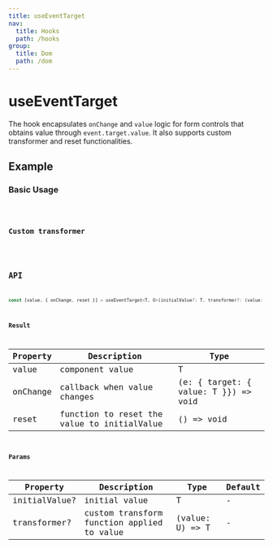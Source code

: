 ```yaml
---
title: useEventTarget
nav:
  title: Hooks
  path: /hooks
group:
  title: Dom
  path: /dom
---
```


# useEventTarget

The hook encapsulates `onChange` and `value` logic for form controls that obtains value through `event.target.value`. It also supports custom transformer and reset functionalities.

## Example

### Basic Usage

<code src="./demo/demo1.tsx" />

### Custom transformer

<code src="./demo/demo2.tsx" />

## API

```javascript
const [value, { onChange, reset }] = useEventTarget<T, U>(initialValue?: T, transformer?: (value: U) => T );
```

### Result

| Property         | Description              | Type                 |
|------------------|--------------------|-----------------------|
| value            | component value         | T |
| onChange         | callback when value changes | (e: { target: { value: T }}) => void |
| reset            | function to reset the value to initialValue         | () => void |

### Params

| Property    | Description                                         | Type                   | Default |
|---------|----------------------------------------------|------------------------|--------|
| initialValue? | initial value  | T |  - |     
| transformer? | custom transform function applied to value | (value: U) => T | - |
